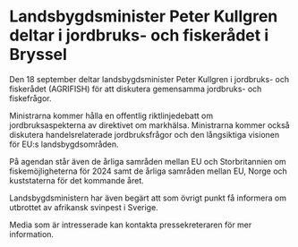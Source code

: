 # Landsbygdsminister Peter Kullgren deltar i jordbruks- och fiskerådet i Bryssel

Den 18 september deltar landsbygdsminister Peter Kullgren i jordbruks- och fiskerådet (AGRIFISH) för att diskutera gemensamma jordbruks- och fiskefrågor.

Ministrarna kommer hålla en offentlig riktlinjedebatt om jordbruksaspekterna av direktivet om markhälsa. Ministrarna kommer också diskutera handelsrelaterade jordbruksfrågor och den långsiktiga visionen för EU:s landsbygdsområden.

På agendan står även de årliga samråden mellan EU och Storbritannien om fiskemöjligheterna för 2024 samt de årliga samråden mellan EU, Norge och kuststaterna för det kommande året.

Landsbygdsministern har även begärt att som övrigt punkt få informera om utbrottet av afrikansk svinpest i Sverige.

Media som är intresserade kan kontakta pressekreteraren för mer information.
